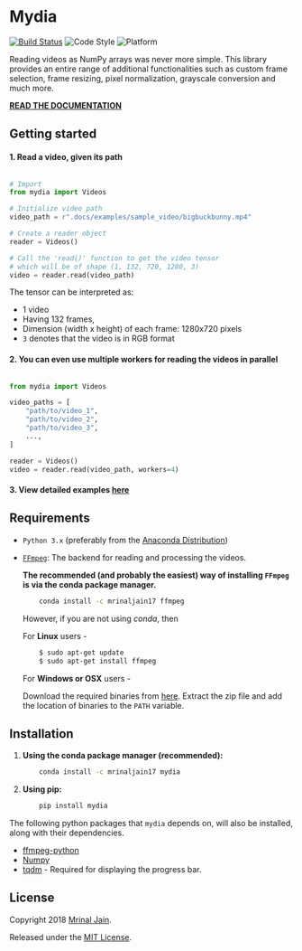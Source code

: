 # Mydia
[![Build Status](https://travis-ci.org/MrinalJain17/mydia.svg?branch=master)](https://travis-ci.org/MrinalJain17/mydia)
![Code Style](https://img.shields.io/badge/code%20style-black-black.svg)
![Platform](https://img.shields.io/badge/Platforms-linux--64,osx--64,win--64-orange.svg)

Reading videos as NumPy arrays was never more simple. This library provides an 
entire range of additional functionalities such as custom frame selection, frame 
resizing, pixel normalization, grayscale conversion and much more.

[**READ THE DOCUMENTATION**](https://mrinaljain17.github.io/mydia)

## Getting started

#### 1. Read a video, given its path

```python

# Import
from mydia import Videos

# Initialize video path
video_path = r".docs/examples/sample_video/bigbuckbunny.mp4"

# Create a reader object
reader = Videos()

# Call the 'read()' function to get the video tensor
# which will be of shape (1, 132, 720, 1280, 3)
video = reader.read(video_path)

```

The tensor can be interpreted as:

- 1 video
- Having 132 frames, 
- Dimension (width x height) of each frame: 1280x720 pixels
- `3` denotes that the video is in RGB format

#### 2. You can even use multiple workers for reading the videos in parallel

```python

from mydia import Videos

video_paths = [
    "path/to/video_1", 
    "path/to/video_2", 
    "path/to/video_3",
    ...,
]

reader = Videos()
video = reader.read(video_path, workers=4)

```

#### 3. View detailed examples [here](https://mrinaljain17.github.io/mydia/auto_examples/)

## Requirements

- `Python 3.x` (preferably from the [Anaconda Distribution](https://www.anaconda.com/download/))

- [`FFmpeg`](https://www.ffmpeg.org/): The backend for reading and processing 
  the videos.

  **The recommended (and probably the easiest) way of installing `FFmpeg` is 
  via the conda package manager.**

  ```bash
      conda install -c mrinaljain17 ffmpeg
  ```

  However, if you are not using *conda*, then
  
  For **Linux** users - 
  
  ```bash
      $ sudo apt-get update
      $ sudo apt-get install ffmpeg
  ```
  
  For **Windows or OSX** users - 
  
  Download the required binaries from [here](https://www.ffmpeg.org/download.html). 
  Extract the zip file and add the location of binaries to the `PATH` variable.

## Installation

1. **Using the conda package manager (recommended):**

    ```bash
        conda install -c mrinaljain17 mydia
    ```

2. **Using pip:**

    ```bash
        pip install mydia
    ```

The following python packages that `mydia` depends on, will also be 
installed, along with their dependencies.

- [ffmpeg-python](https://github.com/kkroening/ffmpeg-python)
- [Numpy](http://www.numpy.org/)
- [tqdm](https://pypi.python.org/pypi/tqdm#installation) - Required for 
  displaying the progress bar.

## License

Copyright 2018 [Mrinal Jain](https://mrinaljain17.github.io/).

Released under the [MIT License](https://mrinaljain17.github.io/license/).
